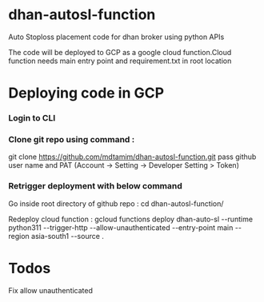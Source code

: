 # dhan-autosl-function
Auto Stoploss placement code for dhan broker using python APIs

The code will be deployed to GCP as a  google cloud function.Cloud function needs main entry point and requirement.txt in root location

# Deploying code in GCP

### Login to CLI 

### Clone git repo using command :
git clone https://github.com/mdtamim/dhan-autosl-function.git
pass github user name and PAT (Account -> Setting -> Developer Setting > Token)

### Retrigger deployment with below command
Go inside root directory of github repo :
cd dhan-autosl-function/

Redeploy cloud function :
gcloud functions deploy dhan-auto-sl     --runtime python311     --trigger-http     --allow-unauthenticated     --entry-point main     --region asia-south1     --source .


# Todos
Fix allow unauthenticated 
